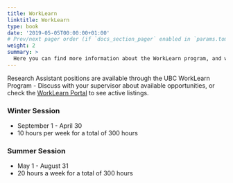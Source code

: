 ```yaml
---
title: WorkLearn
linktitle: WorkLearn
type: book
date: '2019-05-05T00:00:00+01:00'
# Prev/next pager order (if `docs_section_pager` enabled in `params.toml`)
weight: 2
summary: >
  Here you can find more information about the WorkLearn program, and what the position can offer to students who are interested!
---
```


Research Assistant positions are available through the UBC WorkLearn Program - Discuss with your supervisor about available opportunities, or check the <ins>[WorkLearn Portal](https://ubc-csm.symplicity.com/)</ins> to see active listings. 

### Winter Session
- September 1 - April 30
- 10 hours per week for a total of 300 hours

### Summer Session
- May 1 - August 31
- 20 hours a week for a total of 300 hours
